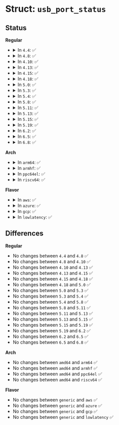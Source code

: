 # Struct: <code>usb_port_status</code>

## Status
<b>Regular</b>
<ul>
<li>
<details>
<summary>In <code>4.4</code>: ✅</summary>

```c
struct usb_port_status {
    __le16 wPortStatus;
    __le16 wPortChange;
    __le32 dwExtPortStatus;
};
```
</details>
</li>
<li>
<details>
<summary>In <code>4.8</code>: ✅</summary>

```c
struct usb_port_status {
    __le16 wPortStatus;
    __le16 wPortChange;
    __le32 dwExtPortStatus;
};
```
</details>
</li>
<li>
<details>
<summary>In <code>4.10</code>: ✅</summary>

```c
struct usb_port_status {
    __le16 wPortStatus;
    __le16 wPortChange;
    __le32 dwExtPortStatus;
};
```
</details>
</li>
<li>
<details>
<summary>In <code>4.13</code>: ✅</summary>

```c
struct usb_port_status {
    __le16 wPortStatus;
    __le16 wPortChange;
    __le32 dwExtPortStatus;
};
```
</details>
</li>
<li>
<details>
<summary>In <code>4.15</code>: ✅</summary>

```c
struct usb_port_status {
    __le16 wPortStatus;
    __le16 wPortChange;
    __le32 dwExtPortStatus;
};
```
</details>
</li>
<li>
<details>
<summary>In <code>4.18</code>: ✅</summary>

```c
struct usb_port_status {
    __le16 wPortStatus;
    __le16 wPortChange;
    __le32 dwExtPortStatus;
};
```
</details>
</li>
<li>
<details>
<summary>In <code>5.0</code>: ✅</summary>

```c
struct usb_port_status {
    __le16 wPortStatus;
    __le16 wPortChange;
    __le32 dwExtPortStatus;
};
```
</details>
</li>
<li>
<details>
<summary>In <code>5.3</code>: ✅</summary>

```c
struct usb_port_status {
    __le16 wPortStatus;
    __le16 wPortChange;
    __le32 dwExtPortStatus;
};
```
</details>
</li>
<li>
<details>
<summary>In <code>5.4</code>: ✅</summary>

```c
struct usb_port_status {
    __le16 wPortStatus;
    __le16 wPortChange;
    __le32 dwExtPortStatus;
};
```
</details>
</li>
<li>
<details>
<summary>In <code>5.8</code>: ✅</summary>

```c
struct usb_port_status {
    __le16 wPortStatus;
    __le16 wPortChange;
    __le32 dwExtPortStatus;
};
```
</details>
</li>
<li>
<details>
<summary>In <code>5.11</code>: ✅</summary>

```c
struct usb_port_status {
    __le16 wPortStatus;
    __le16 wPortChange;
    __le32 dwExtPortStatus;
};
```
</details>
</li>
<li>
<details>
<summary>In <code>5.13</code>: ✅</summary>

```c
struct usb_port_status {
    __le16 wPortStatus;
    __le16 wPortChange;
    __le32 dwExtPortStatus;
};
```
</details>
</li>
<li>
<details>
<summary>In <code>5.15</code>: ✅</summary>

```c
struct usb_port_status {
    __le16 wPortStatus;
    __le16 wPortChange;
    __le32 dwExtPortStatus;
};
```
</details>
</li>
<li>
<details>
<summary>In <code>5.19</code>: ✅</summary>

```c
struct usb_port_status {
    __le16 wPortStatus;
    __le16 wPortChange;
    __le32 dwExtPortStatus;
};
```
</details>
</li>
<li>
<details>
<summary>In <code>6.2</code>: ✅</summary>

```c
struct usb_port_status {
    __le16 wPortStatus;
    __le16 wPortChange;
    __le32 dwExtPortStatus;
};
```
</details>
</li>
<li>
<details>
<summary>In <code>6.5</code>: ✅</summary>

```c
struct usb_port_status {
    __le16 wPortStatus;
    __le16 wPortChange;
    __le32 dwExtPortStatus;
};
```
</details>
</li>
<li>
<details>
<summary>In <code>6.8</code>: ✅</summary>

```c
struct usb_port_status {
    __le16 wPortStatus;
    __le16 wPortChange;
    __le32 dwExtPortStatus;
};
```
</details>
</li>
</ul>
<b>Arch</b>
<ul>
<li>
<details>
<summary>In <code>arm64</code>: ✅</summary>

```c
struct usb_port_status {
    __le16 wPortStatus;
    __le16 wPortChange;
    __le32 dwExtPortStatus;
};
```
</details>
</li>
<li>
<details>
<summary>In <code>armhf</code>: ✅</summary>

```c
struct usb_port_status {
    __le16 wPortStatus;
    __le16 wPortChange;
    __le32 dwExtPortStatus;
};
```
</details>
</li>
<li>
<details>
<summary>In <code>ppc64el</code>: ✅</summary>

```c
struct usb_port_status {
    __le16 wPortStatus;
    __le16 wPortChange;
    __le32 dwExtPortStatus;
};
```
</details>
</li>
<li>
<details>
<summary>In <code>riscv64</code>: ✅</summary>

```c
struct usb_port_status {
    __le16 wPortStatus;
    __le16 wPortChange;
    __le32 dwExtPortStatus;
};
```
</details>
</li>
</ul>
<b>Flavor</b>
<ul>
<li>
<details>
<summary>In <code>aws</code>: ✅</summary>

```c
struct usb_port_status {
    __le16 wPortStatus;
    __le16 wPortChange;
    __le32 dwExtPortStatus;
};
```
</details>
</li>
<li>
<details>
<summary>In <code>azure</code>: ✅</summary>

```c
struct usb_port_status {
    __le16 wPortStatus;
    __le16 wPortChange;
    __le32 dwExtPortStatus;
};
```
</details>
</li>
<li>
<details>
<summary>In <code>gcp</code>: ✅</summary>

```c
struct usb_port_status {
    __le16 wPortStatus;
    __le16 wPortChange;
    __le32 dwExtPortStatus;
};
```
</details>
</li>
<li>
<details>
<summary>In <code>lowlatency</code>: ✅</summary>

```c
struct usb_port_status {
    __le16 wPortStatus;
    __le16 wPortChange;
    __le32 dwExtPortStatus;
};
```
</details>
</li>
</ul>

## Differences
<b>Regular</b>
<ul>
<li>
No changes between <code>4.4</code> and <code>4.8</code> ✅
</li>
<li>
No changes between <code>4.8</code> and <code>4.10</code> ✅
</li>
<li>
No changes between <code>4.10</code> and <code>4.13</code> ✅
</li>
<li>
No changes between <code>4.13</code> and <code>4.15</code> ✅
</li>
<li>
No changes between <code>4.15</code> and <code>4.18</code> ✅
</li>
<li>
No changes between <code>4.18</code> and <code>5.0</code> ✅
</li>
<li>
No changes between <code>5.0</code> and <code>5.3</code> ✅
</li>
<li>
No changes between <code>5.3</code> and <code>5.4</code> ✅
</li>
<li>
No changes between <code>5.4</code> and <code>5.8</code> ✅
</li>
<li>
No changes between <code>5.8</code> and <code>5.11</code> ✅
</li>
<li>
No changes between <code>5.11</code> and <code>5.13</code> ✅
</li>
<li>
No changes between <code>5.13</code> and <code>5.15</code> ✅
</li>
<li>
No changes between <code>5.15</code> and <code>5.19</code> ✅
</li>
<li>
No changes between <code>5.19</code> and <code>6.2</code> ✅
</li>
<li>
No changes between <code>6.2</code> and <code>6.5</code> ✅
</li>
<li>
No changes between <code>6.5</code> and <code>6.8</code> ✅
</li>
</ul>
<b>Arch</b>
<ul>
<li>
No changes between <code>amd64</code> and <code>arm64</code> ✅
</li>
<li>
No changes between <code>amd64</code> and <code>armhf</code> ✅
</li>
<li>
No changes between <code>amd64</code> and <code>ppc64el</code> ✅
</li>
<li>
No changes between <code>amd64</code> and <code>riscv64</code> ✅
</li>
</ul>
<b>Flavor</b>
<ul>
<li>
No changes between <code>generic</code> and <code>aws</code> ✅
</li>
<li>
No changes between <code>generic</code> and <code>azure</code> ✅
</li>
<li>
No changes between <code>generic</code> and <code>gcp</code> ✅
</li>
<li>
No changes between <code>generic</code> and <code>lowlatency</code> ✅
</li>
</ul>

